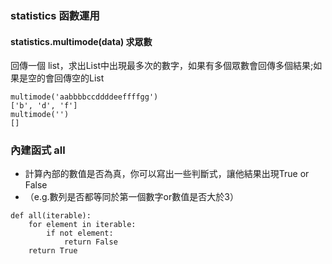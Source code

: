 ### statistics 函數運用
#### statistics.multimode(data) 求眾數
回傳一個 list，求出List中出現最多次的數字，如果有多個眾數會回傳多個結果;如果是空的會回傳空的List
```
multimode('aabbbbccddddeeffffgg')
['b', 'd', 'f']
multimode('')
[]
```

### 內建函式 all
- 計算內部的數值是否為真，你可以寫出一些判斷式，讓他結果出現True or False
- （e.g.數列是否都等同於第一個數字or數值是否大於3）
```
def all(iterable):
    for element in iterable:
        if not element:
            return False
    return True
```